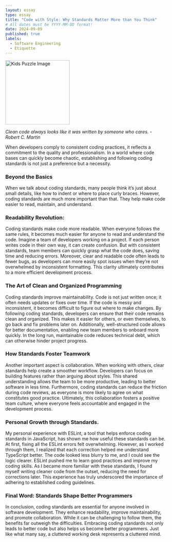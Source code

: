 ```yaml
---
layout: essay
type: essay
title: "Code with Style: Why Standards Matter More than You Think"
# All dates must be YYYY-MM-DD format!
date: 2024-09-09
published: true
labels:
  - Software Engineering
  - Etiquette 
---
```

<img width="200px" class="rounded float-start pe-4" src="https://i.imgur.com/8Uyq1lP.jpeg" alt="Kids Puzzle Image">


*Clean code always looks like it was written by someone who cares.  - Robert C. Martin*

When developers comply to consistent coding practices, it reflects a commitment to the quality and professionalism. In a world where code bases can quickly become chaotic, establishing and following coding standards is not just a preference but a necessity. 

### Beyond the Basics
When we talk about coding standards, many people think it’s just about small details, like how to indent or where to place curly braces. However, coding standards are much more important than that. They help make code easier to read, maintain, and understand. 

### Readability Revolution:
Coding standards make code more readable. When everyone follows the same rules, it becomes much easier for anyone to read and understand the code. Imagine a team of developers working on a project. If each person writes code in their own way, it can create confusion. But with consistent standards, team members can quickly grasp what the code does, saving time and reducing errors. Moreover, clear and readable code often leads to fewer bugs, as developers can more easily spot issues when they’re not overwhelmed by inconsistent formatting. This clarity ultimately contributes to a more efficient development process.

### The Art of Clean and Organized Programming
Coding standards improve maintainability. Code is not just written once; it often needs updates or fixes over time. If the code is messy and inconsistent, it becomes difficult to figure out where to make changes. By following coding standards, developers can ensure that their code remains clean and organized. This makes it easier for others, or even themselves, to go back and fix problems later on. Additionally, well-structured code allows for better documentation, enabling new team members to onboard more quickly. In the long run, maintainable code reduces technical debt, which can otherwise hinder project progress.

### How Standards Foster Teamwork
Another important aspect is collaboration. When working with others, clear standards help create a smoother workflow. Developers can focus on building features rather than arguing about styles. This shared understanding allows the team to be more productive, leading to better software in less time. Furthermore, coding standards can reduce the friction during code reviews, as everyone is more likely to agree on what constitutes good practice. Ultimately, this collaboration fosters a positive team culture, where everyone feels accountable and engaged in the development process.

### Personal Growth through Standards.
My personal experience with ESLint, a tool that helps enforce coding standards in JavaScript, has shown me how useful these standards can be. At first, fixing all the ESLint errors felt overwhelming. However, as I worked through them, I realized that each correction helped me understand TypeScript better. The code looked less blurry to me, and I could see the logic clearer. ESLint pushed me to learn good practices and improve my coding skills. As I became more familiar with these standards, I found myself writing cleaner code from the outset, reducing the need for corrections later. This experience has truly underscored the importance of adhering to established coding guidelines.

### Final Word: Standards Shape Better Programmers
In conclusion, coding standards are essential for anyone involved in software development. They enhance readability, improve maintainability, and promote collaboration. While it can be challenging to follow them, the benefits far outweigh the difficulties. Embracing coding standards not only leads to better code but also helps us become better programmers. Just like what many say, a cluttered working desk represents a cluttered mind.





